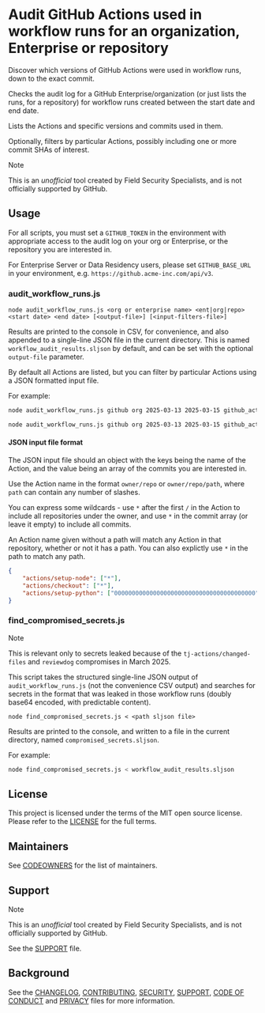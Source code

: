 # Audit GitHub Actions used in workflow runs for an organization, Enterprise or repository

Discover which versions of GitHub Actions were used in workflow runs, down to the exact commit.

Checks the audit log for a GitHub Enterprise/organization (or just lists the runs, for a repository) for workflow runs created between the start date and end date.

Lists the Actions and specific versions and commits used in them.

Optionally, filters by particular Actions, possibly including one or more commit SHAs of interest.

> [!NOTE]
> This is an _unofficial_ tool created by Field Security Specialists, and is not officially supported by GitHub.

## Usage

For all scripts, you must set a `GITHUB_TOKEN` in the environment with appropriate access to the audit log on your org or Enterprise, or the repository you are interested in.

For Enterprise Server or Data Residency users, please set `GITHUB_BASE_URL` in your environment, e.g. `https://github.acme-inc.com/api/v3`.

### audit_workflow_runs.js

```text
node audit_workflow_runs.js <org or enterprise name> <ent|org|repo> <start date> <end date> [<output-file>] [<input-filters-file>]
```

Results are printed to the console in CSV, for convenience, and also appended to a single-line JSON file in the current directory. This is named `workflow_audit_results.sljson` by default, and can be set with the optional `output-file` parameter.

By default all Actions are listed, but you can filter by particular Actions using a JSON formatted input file.

For example:

```bash
node audit_workflow_runs.js github org 2025-03-13 2025-03-15 github_actions_audit.sljson
```

```bash
node audit_workflow_runs.js github org 2025-03-13 2025-03-15 github_actions_audit.sljson actions_to_find.json
```

#### JSON input file format

The JSON input file should an object with the keys being the name of the Action, and the value being an array of the commits you are interested in.

Use the Action name in the format `owner/repo` or `owner/repo/path`, where `path` can contain any number of slashes.

You can express some wildcards - use `*` after the first `/` in the Action to include all repositories under the owner, and use `*` in the commit array (or leave it empty) to include all commits.

An Action name given without a path will match any Action in that repository, whether or not it has a path. You can also explictly use `*` in the path to match any path.

```json
{
    "actions/setup-node": ["*"],
    "actions/checkout": ["*"],
    "actions/setup-python": ["0000000000000000000000000000000000000000"],
} 
```

### find_compromised_secrets.js

> [!NOTE]
> This is relevant only to secrets leaked because of the `tj-actions/changed-files` and `reviewdog` compromises in March 2025.

This script takes the structured single-line JSON output of `audit_workflow_runs.js` (not the convenience CSV output) and searches for secrets in the format that was leaked in those workflow runs (doubly base64 encoded, with predictable content).

```text
node find_compromised_secrets.js < <path sljson file>
```

Results are printed to the console, and written to a file in the current directory, named `compromised_secrets.sljson`.

For example:

```bash
node find_compromised_secrets.js < workflow_audit_results.sljson
```

## License

This project is licensed under the terms of the MIT open source license. Please refer to the [LICENSE](LICENSE) for the full terms.

## Maintainers

See [CODEOWNERS](CODEOWNERS) for the list of maintainers.

## Support

> [!NOTE]
> This is an _unofficial_ tool created by Field Security Specialists, and is not officially supported by GitHub.

See the [SUPPORT](SUPPORT.md) file.

## Background

See the [CHANGELOG](CHANGELOG.md), [CONTRIBUTING](CONTRIBUTING.md), [SECURITY](SECURITY.md), [SUPPORT](SUPPORT.md), [CODE OF CONDUCT](CODE_OF_CONDUCT.md) and [PRIVACY](PRIVACY.md) files for more information.

